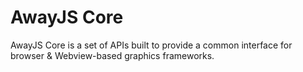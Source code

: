 AwayJS Core
===========

AwayJS Core is a set of APIs built to provide a common interface for browser & Webview-based graphics frameworks.
 